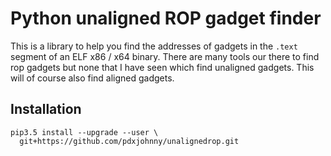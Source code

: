 # Python unaligned ROP gadget finder

This is a library to help you find the addresses of gadgets in the `.text`
segment of an ELF x86 / x64 binary. There are many tools our there to find rop
gadgets but none that I have seen which find unaligned gadgets. This will of
course also find aligned gadgets.

## Installation

```log
pip3.5 install --upgrade --user \
  git+https://github.com/pdxjohnny/unalignedrop.git
```
